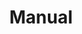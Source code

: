 ---
title: Manual
position: 1.2
parameters:
  - name: 
    content: 
content_markdown: |-
  [dashboardlink]: https://app.inapptics.com/dashboard
  [sdkdownloadlink]: https://s3.amazonaws.com/inapptics-cdn-ko0ld/sdk/manual/Inapptics.zip

  ##### Step 1:
  Download the **Inapptics SDK** [here][sdkdownloadlink].

  ---
  
  ##### Step 2:
  Extract the downloaded archive file.
  
  ---
  
  ##### Step 3:
  Open your project in Xcode.

  ##### Step 4:
  Select your project target and switch to the **General** tab. Drag and drop `Inapptics.framework` into the project's **Embedded Binaries** section.

  ![Embedded Binaries](images/embedded_binaries.png)

  ---

  ##### Step 5:
  Make sure the **'Copy items if needed'** checkbox is checked.
  {: .error }

  ![Copy items if needed](images/copy_items.png)

  ---

  ##### Step 6:
  Switch to the **Build Phases** tab and add a new **Run Script Phase** with the following code snippet:
  
  ``` bash
  bash "./Inapptics.framework/strip-frameworks.sh"
  ```

  ![Copy items if needed](images/build_phase.png)


  ##### Step 7:
  Finally edit your `AppDelegate` file:

  1. Import the `Inapptics` module
  2. Initialize `Inapptics` in the `-application:didFinishLaunchingWithOptions:` method:

  ---
  ``` swift
  import Inapptics


  func application(application: UIApplication, didFinishLaunchingWithOptions
                  launchOptions: [NSObject: AnyObject]?) -> Bool
  {
      // Override point for customization after application launch.

      ...

      Inapptics.letsGo(withAppToken: "YOUR_APP_TOKEN")
      return true
  }
  ```
  {: .code-group-start title="Swift" }

  ``` objective_c
  @import Inapptics;


  - (BOOL)application:(UIApplication *)application
          didFinishLaunchingWithOptions:(NSDictionary*)launchOptions
  {
      // Override point for customization after application launch.

      ...

      [Inapptics letsGoWithAppToken:@"YOUR_APP_TOKEN"];
      return YES;
  }
  ```
  {: .code-group title="Objective-C" }

  ![AppDelegate](images/app-delegate.png)

  ---

  Congratulations! **Inapptics** is now integrated into your project target. Perform a session on your app, go to the background and you'll see the data on your [Dashboard][dashboardlink]{:target="_blank"} in less than a minute.
  {: .success }
---